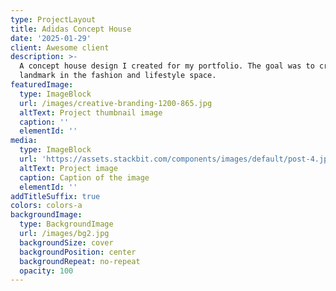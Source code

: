 ```yaml
---
type: ProjectLayout
title: Adidas Concept House
date: '2025-01-29'
client: Awesome client
description: >-
  A concept house design I created for my portfolio. The goal was to create a
  landmark in the fashion and lifestyle space.
featuredImage:
  type: ImageBlock
  url: /images/creative-branding-1200-865.jpg
  altText: Project thumbnail image
  caption: ''
  elementId: ''
media:
  type: ImageBlock
  url: 'https://assets.stackbit.com/components/images/default/post-4.jpeg'
  altText: Project image
  caption: Caption of the image
  elementId: ''
addTitleSuffix: true
colors: colors-a
backgroundImage:
  type: BackgroundImage
  url: /images/bg2.jpg
  backgroundSize: cover
  backgroundPosition: center
  backgroundRepeat: no-repeat
  opacity: 100
---
```

